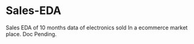 # Sales-EDA
Sales EDA of 10 months data of electronics sold In  a ecommerce market place.
Doc Pending. 
